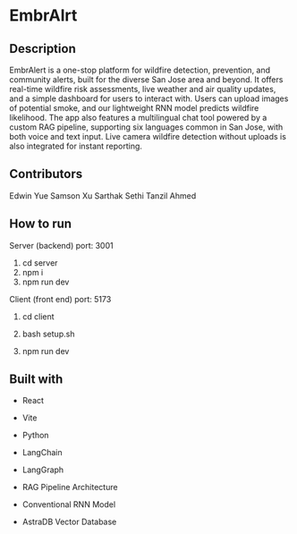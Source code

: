 # EmbrAlrt

## Description

EmbrAlert is a one-stop platform for wildfire detection, prevention, and community alerts, built for the diverse San Jose area and beyond. It offers real-time wildfire risk assessments, live weather and air quality updates, and a simple dashboard for users to interact with. Users can upload images of potential smoke, and our lightweight RNN model predicts wildfire likelihood. The app also features a multilingual chat tool powered by a custom RAG pipeline, supporting six languages common in San Jose, with both voice and text input. Live camera wildfire detection without uploads is also integrated for instant reporting.

## Contributors

Edwin Yue
Samson Xu
Sarthak Sethi
Tanzil Ahmed

## How to run

Server (backend)
port: 3001

1. cd server
2. npm i
3. npm run dev

Client (front end)
port: 5173

1. cd client

2. bash setup.sh

3. npm run dev

## Built with

- React

- Vite

- Python

- LangChain

- LangGraph

- RAG Pipeline Architecture

- Conventional RNN Model

- AstraDB Vector Database
